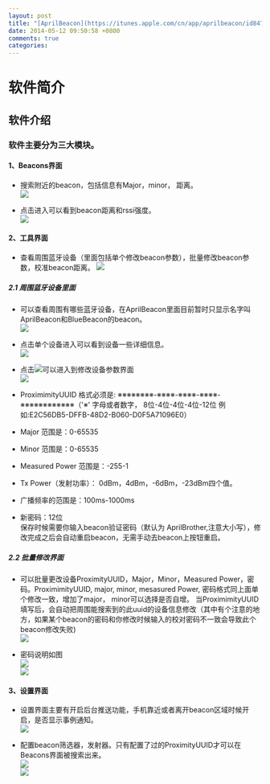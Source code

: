 ```yaml
---
layout: post
title: "[AprilBeacon](https://itunes.apple.com/cn/app/aprilbeacon/id847517010?mt=8)使用说明"
date: 2014-05-12 09:50:58 +0800
comments: true
categories: 
---
```


# 软件简介
## 软件介绍
### 软件主要分为三大模块。 
#### 1、Beacons界面
- 搜索附近的beacon，包括信息有Major，minor， 距离。  
![](http://www.markss.cn/images/AprilBeacon/beacons.png) 
 
- 点击进入可以看到beacon距离和rssi强度。  
![](http://www.markss.cn/images/AprilBeacon/beacon-range.png)

#### 2、工具界面
- 查看周围蓝牙设备（里面包括单个修改beacon参数），批量修改beacon参数，校准beacon距离。
![](http://www.markss.cn/images/AprilBeacon/tools.png)  
 
##### 2.1 周围蓝牙设备里面  
- 可以查看周围有哪些蓝牙设备，在AprilBeacon里面目前暂时只显示名字叫AprilBeacon和BlueBeacon的beacon。  
![](http://www.markss.cn/images/AprilBeacon/tools-devices.png)  
 
- 点击单个设备进入可以看到设备一些详细信息。  
![](http://www.markss.cn/images/AprilBeacon/devices-detail.png)  
 
- 点击![](http://www.markss.cn/images/AprilBeacon/device-modified-button.png)可以进入到修改设备参数界面  
![](http://www.markss.cn/images/AprilBeacon/tools-device-modifiy.png)  
- ProximimityUUID 格式必须是: ※※※※※※※※-※※※※-※※※※-※※※※-※※※※※※※※※※※※（'※' 字母或者数字， 8位-4位-4位-4位-12位 例如:E2C56DB5-DFFB-48D2-B060-D0F5A71096E0）
- Major 范围是：0-65535
- Minor 范围是：0-65535
- Measured Power 范围是：-255-1
- Tx Power（发射功率）： 0dBm，4dBm，-6dBm，-23dBm四个值。
- 广播频率的范围是：100ms-1000ms
- 新密码：12位  
保存时候需要你输入beacon验证密码（默认为 AprilBrother,注意大小写），修改完成之后会自动重启beacon，无需手动去beacon上按钮重启。

##### 2.2 批量修改界面
- 可以批量更改设备ProximityUUID，Major，Minor，Measured Power，密码。ProximimityUUID, major, minor, mesasured Power, 密码格式同上面单个修改一致，增加了major， minor可以选择是否自增。 当ProximimityUUID填写后，会自动把周围能搜索到的此uuid的设备信息修改（其中有个注意的地方，如果某个beacon的密码和你修改时候输入的校对密码不一致会导致此个beacon修改失败)  
![](http://www.markss.cn/images/AprilBeacon/tools-configure.png)  
 
- 密码说明如图  
![](http://www.markss.cn/images/AprilBeacon/new-password.png)  
![](http://www.markss.cn/images/AprilBeacon/confirm-password.png)
 
    
#### 3、设置界面
- 设置界面主要有开启后台推送功能，手机靠近或者离开beacon区域时候开启，是否显示事例通知。  
![](http://www.markss.cn/images/AprilBeacon/setting.png)  

- 配置beacon筛选器，发射器。只有配置了过的ProximityUUID才可以在Beacons界面被搜索出来。  
![](http://www.markss.cn/images/AprilBeacon/transmitters.png)  
![](http://www.markss.cn/images/AprilBeacon/new-transmitters.png)

  
